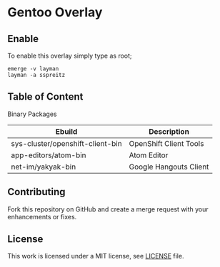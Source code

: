 # Gentoo Overlay

## Enable

To enable this overlay simply type as root;
```shell
emerge -v layman
layman -a sspreitz
```

## Table of Content

Binary Packages

| Ebuild | Description |
|---|---|
| sys-cluster/openshift-client-bin | OpenShift Client Tools|
| app-editors/atom-bin | Atom Editor |
| net-im/yakyak-bin | Google Hangouts Client |

## Contributing
Fork this repository on GitHub and create a merge request with your enhancements or fixes.

## License
 This work is licensed under a MIT license, see [LICENSE](/LICENSE) file.
